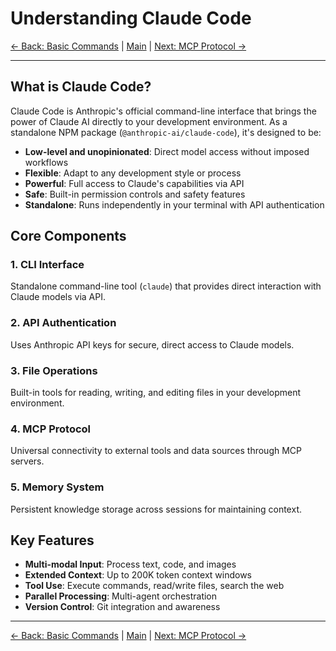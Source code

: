 # Understanding Claude Code

[← Back: Basic Commands](03-basic-commands.md) | [Main](../README.md) | [Next: MCP Protocol →](05-mcp-protocol.md)

---

## What is Claude Code?

Claude Code is Anthropic's official command-line interface that brings the power of Claude AI directly to your development environment. As a standalone NPM package (`@anthropic-ai/claude-code`), it's designed to be:

- **Low-level and unopinionated**: Direct model access without imposed workflows
- **Flexible**: Adapt to any development style or process
- **Powerful**: Full access to Claude's capabilities via API
- **Safe**: Built-in permission controls and safety features
- **Standalone**: Runs independently in your terminal with API authentication

## Core Components

### 1. CLI Interface
Standalone command-line tool (`claude`) that provides direct interaction with Claude models via API.

### 2. API Authentication
Uses Anthropic API keys for secure, direct access to Claude models.

### 3. File Operations
Built-in tools for reading, writing, and editing files in your development environment.

### 4. MCP Protocol
Universal connectivity to external tools and data sources through MCP servers.

### 5. Memory System
Persistent knowledge storage across sessions for maintaining context.

## Key Features

- **Multi-modal Input**: Process text, code, and images
- **Extended Context**: Up to 200K token context windows
- **Tool Use**: Execute commands, read/write files, search the web
- **Parallel Processing**: Multi-agent orchestration
- **Version Control**: Git integration and awareness

---

[← Back: Basic Commands](03-basic-commands.md) | [Main](../README.md) | [Next: MCP Protocol →](05-mcp-protocol.md)